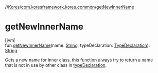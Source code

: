 //[Kores](../../index.md)/[com.koresframework.kores.common](index.md)/[getNewInnerName](get-new-inner-name.md)

# getNewInnerName

[jvm]\
fun [getNewInnerName](get-new-inner-name.md)(name: [String](https://kotlinlang.org/api/latest/jvm/stdlib/kotlin/-string/index.html), typeDeclaration: [TypeDeclaration](../com.koresframework.kores.base/-type-declaration/index.md)): [String](https://kotlinlang.org/api/latest/jvm/stdlib/kotlin/-string/index.html)

Gets a new name for inner class, this function always try to return a name that is not in use by other class in [typeDeclaration](get-new-inner-name.md).
